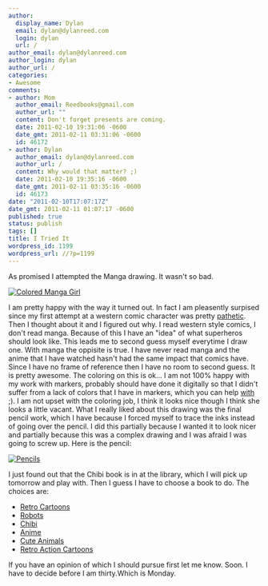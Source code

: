 ```yaml
---
author:
  display_name: Dylan
  email: dylan@dylanreed.com
  login: dylan
  url: /
author_email: dylan@dylanreed.com
author_login: dylan
author_url: /
categories:
- Awesome
comments:
- author: Mom
  author_email: Reedbooks@gmail.com
  author_url: ""
  content: Don't forget presents are coming.
  date: 2011-02-10 19:31:06 -0600
  date_gmt: 2011-02-11 03:31:06 -0600
  id: 46172
- author: Dylan
  author_email: dylan@dylanreed.com
  author_url: /
  content: Why would that matter? ;)
  date: 2011-02-10 19:35:16 -0600
  date_gmt: 2011-02-11 03:35:16 -0600
  id: 46173
date: "2011-02-10T17:07:17Z"
date_gmt: 2011-02-11 01:07:17 -0600
published: true
status: publish
tags: []
title: I Tried It
wordpress_id: 1199
wordpress_url: //?p=1199
---
```


As promised I attempted the Manga drawing. It wasn't so bad.

[![][1]][2]

   [1]: http://fancycadaver.com//media/2011/02/mangagirl-3.jpg (Colored Manga Girl)
   [2]: http://fancycadaver.com/2011/02/10/manga-girl/

  
I am pretty happy with the way it turned out. In fact I am pleasently surpised since my first attempt at a western comic character was pretty [pathetic][3]. Then I thought about it and I figured out why. I read western style comics, I don't read manga. Because of this I have an "idea" of what superheros should look like. This leads me to second guess myself everytime I draw one. With manga the oppisite is true. I have never read manga and the anime that I have watched hasn't had the same impact that comics have. Since I have no frame of reference then I have no room to second guess. It is pretty awesome. The coloring on this is ok... I am not 100% happy with my work with markers, probably should have done it digitally so that I didn't suffer from a lack of colors that I have in markers, which you can help [with][4] ;).  I am not upset with the coloring job, I think it looks nice though I think she looks a little vacant. What I really liked about this drawing was the final pencil work, which I have because I forced myself to trace the inks instead of going over the pencil. I did this partially because I wanted it to look nicer and partially because this was a complex drawing and I was afraid I was going to screw up. Here is the pencil:

   [3]: http://farm5.static.flickr.com/4129/5202013058_028da18b40_o.jpg
   [4]: http://www.dickblick.com/lists/wishlist/3D7SKCUGDOZQY/publicview/

[![][5]][6]

   [5]: http://farm6.static.flickr.com/5213/5434941628_1eacae3e04.jpg (Pencils)
   [6]: http://farm6.static.flickr.com/5213/5434941628_1eacae3e04.jpg

I just found out that the Chibi book is in at the library, which I will pick up tomorrow and play with. Then I guess I have to choose a book to do. The choices are:

  * [Retro Cartoons][7]
  * [Robots][8]
  * [Chibi][9]
  * [Anime][10]
  * [Cute Animals][11]
  * [Retro Action Cartoons][12]
  


   [7]: http://www.flickr.com/photos/dylansarah/5413454361/sizes/o/in/photostream/
   [8]: http://www.flickr.com/photos/dylansarah/5433667824/sizes/o/in/photostream/
   [9]: http://www.flickr.com/photos/dylansarah/5413438219/sizes/o/in/photostream/
   [10]: http://www.flickr.com/photos/dylansarah/5433901534/
   [11]: http://www.flickr.com/photos/dylansarah/5433664538/sizes/o/in/photostream/
   [12]: http://www.flickr.com/photos/dylansarah/5416283057/sizes/o/in/photostream/

  
If you have an opinion of which I should pursue first let me know. Soon. I have to decide before I am thirty.Which is Monday.
